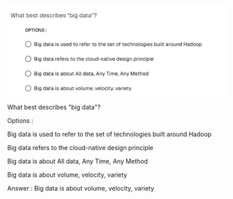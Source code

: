 ![alt text](image.png)

What best describes "big data"?

Options :

Big data is used to refer to the set of technologies built around Hadoop

Big data refers to the cloud-native design principle

Big data is about All data, Any Time, Any Method

Big data is about volume, velocity, variety

Answer : Big data is about volume, velocity, variety